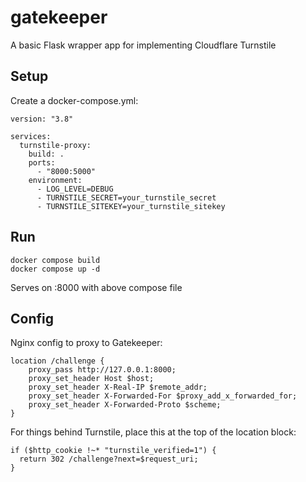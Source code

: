 # gatekeeper
A basic Flask wrapper app for implementing Cloudflare Turnstile

## Setup

Create a docker-compose.yml:
```
version: "3.8"

services:
  turnstile-proxy:
    build: .
    ports:
      - "8000:5000"
    environment:
      - LOG_LEVEL=DEBUG
      - TURNSTILE_SECRET=your_turnstile_secret
      - TURNSTILE_SITEKEY=your_turnstile_sitekey
```

## Run

```
docker compose build
docker compose up -d
```

Serves on :8000 with above compose file

## Config

Nginx config to proxy to Gatekeeper:
```
location /challenge {
    proxy_pass http://127.0.0.1:8000;
    proxy_set_header Host $host;
    proxy_set_header X-Real-IP $remote_addr;
    proxy_set_header X-Forwarded-For $proxy_add_x_forwarded_for;
    proxy_set_header X-Forwarded-Proto $scheme;
}
```

For things behind Turnstile, place this at the top of the location block:

```
if ($http_cookie !~* "turnstile_verified=1") {
  return 302 /challenge?next=$request_uri;
}
```

